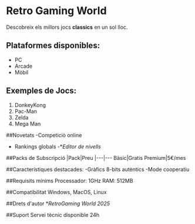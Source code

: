 # Retro Gaming World

Descobreix els millors jocs **classics** en un sol lloc.

## Plataformes disponibles:
- PC
- Arcade
- Mòbil

## Exemples de Jocs:
1. DonkeyKong
2. Pac-Man
3. Zelda
4. Mega Man

##Novetats
-Competiciò online
- Rankings globals
-**Editor de nivells*

##Packs de Subscripció
|Pack|Preu
|---|---
Bàsic|Gratis
Premium|5€/mes

##Característiques destacades:
-Gràfics 8-bits autèntics
-Mode cooperatiu

##Requisits mínims
Processador: 1GHz
RAM: 512MB

##Compatibilitat
Windows, MacOS, Linux

##Drets d'autor
**RetroGaming World 2025*

##Suport
Servei tècnic disponible 24h